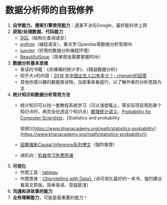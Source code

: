# 数据分析师的自我修养

1. **自学能力、搜索引擎使用能力**：遇事不决先Google，最好能科学上网
2. **获取/处理数据、代码能力**
   * [SQL](https://www.liaoxuefeng.com/wiki/1177760294764384)（结构化查询语言）
   * [python](https://www.liaoxuefeng.com/wiki/1016959663602400)（编程语言），重点学习pandas等数据分析常用lib
   * [jupyter](https://jupyter.org/)（好用的数据分析编程环境）
   * [BeautifulSoup](https://www.crummy.com/software/BeautifulSoup/bs4/doc/)（简单爬虫需要掌握的lib）
3. **数据分析基本思维**
   * 易读的书籍：《赤裸裸的统计学》、《精益数据分析》
   * 知乎大v的内容：[2018 年中国出生人口有多少？- chenqin的回答](https://www.zhihu.com/question/306388374/answer/571155588)
   * 其他你感兴趣的数据类读物，当故事来看就行，以了解作者的分析思路为主
4. **统计知识和数据分析常用方法**
   * 统计知识可以找一套教程系统学习（可以浅尝辄止，等实际项目用到某个知识点时，再完全吃透这个知识点）[数理统计讲义](https://bookdown.org/hezhijian/book/)、[Probability for Computer Scientists](http://web.stanford.edu/class/cs109/)、\[Statistics and probability

     视频\]\([https://www.khanacademy.org/math/statistics-probability](https://www.khanacademy.org/math/statistics-probability)\)

   * [因果推断Causal Inference系列博文](https://matheusfacure.github.io/python-causality-handbook/landing-page.html)（强烈推荐）
   * 进阶向：[机器学习免费网课](https://www.coursera.org/learn/machine-learning)
5. **可视化**
   * 作图工具：[tableau](https://www.tableau.com/)
   * 作图思维：[《Storytelling with Data》](http://www.bdbanalytics.ir/media/1123/storytelling-with-data-cole-nussbaumer-knaflic.pdf)（讲可视化最好的一本书，强烈建议看英文原版，简单易读，受益匪浅）
6. **沟通和讲故事的能力**
7. **业务理解能力**，可能是最重要的能力！

